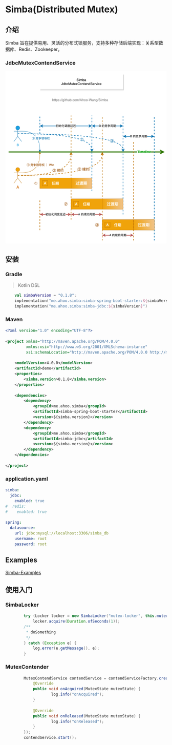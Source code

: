 # Simba(Distributed Mutex)

## 介绍

Simba 旨在提供易用、灵活的分布式锁服务，支持多种存储后端实现：关系型数据库、Redis、Zookeeper。


### JdbcMutexContendService

![JdbcMutexContendService](docs/JdbcMutexContendService.png)

## 安装

### Gradle

> Kotlin DSL

``` kotlin
    val simbaVersion = "0.1.8";
    implementation("me.ahoo.simba:simba-spring-boot-starter:${simbaVersion}")
    implementation("me.ahoo.simba:simba-jdbc:${simbaVersion}")
```

### Maven

```xml
<?xml version="1.0" encoding="UTF-8"?>

<project xmlns="http://maven.apache.org/POM/4.0.0"
         xmlns:xsi="http://www.w3.org/2001/XMLSchema-instance"
         xsi:schemaLocation="http://maven.apache.org/POM/4.0.0 http://maven.apache.org/xsd/maven-4.0.0.xsd">

    <modelVersion>4.0.0</modelVersion>
    <artifactId>demo</artifactId>
    <properties>
        <simba.version>0.1.8</simba.version>
    </properties>

    <dependencies>
        <dependency>
            <groupId>me.ahoo.simba</groupId>
            <artifactId>simba-spring-boot-starter</artifactId>
            <version>${simba.version}</version>
        </dependency>
        <dependency>
            <groupId>me.ahoo.simba</groupId>
            <artifactId>simba-jdbc</artifactId>
            <version>${simba.version}</version>
        </dependency>
    </dependencies>
    
</project>
```
### application.yaml

```yaml
simba:
  jdbc:
    enabled: true
#  redis:
#    enabled: true

spring:
  datasource:
    url: jdbc:mysql://localhost:3306/simba_db
    username: root
    password: root
```

## Examples

[Simba-Examples](https://github.com/Ahoo-Wang/Simba/tree/main/simba-example)

## 使用入门

### SimbaLocker

```java
        try (Locker locker = new SimbaLocker("mutex-locker", this.mutexContendServiceFactory)) {
            locker.acquire(Duration.ofSeconds(1));
        /**
         * doSomething
         */
        } catch (Exception e) {
            log.error(e.getMessage(), e);
        }
```

### MutexContender

```java
        MutexContendService contendService = contendServiceFactory.createMutexContendService(new AbstractMutexContender(mutex) {
            @Override
            public void onAcquired(MutexState mutexState) {
                    log.info("onAcquired");
            }
            
            @Override
            public void onReleased(MutexState mutexState) {
                    log.info("onReleased");
            }
        });
        contendService.start();
```
